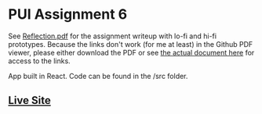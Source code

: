 # PUI Assignment 6

See [Reflection.pdf](Reflection.pdf) for the assignment writeup with lo-fi and hi-fi prototypes.
Because the links don't work (for me at least) in the Github PDF viewer, please either download the PDF or see [the actual document here](https://docs.google.com/document/d/1T8TGbDowWaGaqOTyUWmVK8Y86dafVVSatudvZzJrCLo/edit?usp=sharing) for access to the links.

App built in React. Code can be found in the /src folder.

## [Live Site](https://connie.dog/PUI_homework_6)
